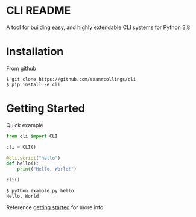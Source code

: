 # CLI README
A tool for building easy, and highly extendable CLI systems for Python 3.8

# Installation

From github
```
$ git clone https://github.com/seanrcollings/cli
$ pip install -e cli
```

# Getting Started

Quick example

```py
from cli import CLI

cli = CLI()

@cli.script("hello")
def hello():
    print("Hello, World!")

cli()
```

```
$ python example.py hello
Hello, World!
```

Reference [getting started](docs/getting_started.md) for more info